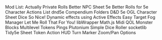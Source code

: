 Mod List:
Actually Private Rolls
Better NPC Sheet 5e
Better Rolls for 5e
Character Actions List dnd5e
Compendium Folders
D&D 5e OGL Character Sheet
Dice So Nice!
Dynamic effects using Active Effects
Easy Target
Fog Manager
Let Me Roll That For You!
libWrapper
Math.js
Midi QOL
Monster Blocks
Multilevel Tokens
Pings
Plutonium
Simple Dice Roller
socketlib
Tidy5e Sheet
Token Action HUD
Turn Marker
Zoom/Pan Options
